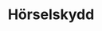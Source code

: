 ---
title: 'Hörselskydd'
symbol_image: '/images/symbols/kr/72.svg'
weight: 72
card: true
card_color: 'bg-symbol-blue'
---